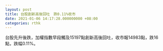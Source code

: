 ```yaml
---
layout: post
title: 台股創新高後回吐　跌0.11%收市
date: 2021-01-06 14:17:28.000000000 +08:00
categories: rthk
---
```


台股先升後跌，加權指數早段觸及15197點創新高後回吐，收市報14983點，跌16點，跌幅0.11%。
